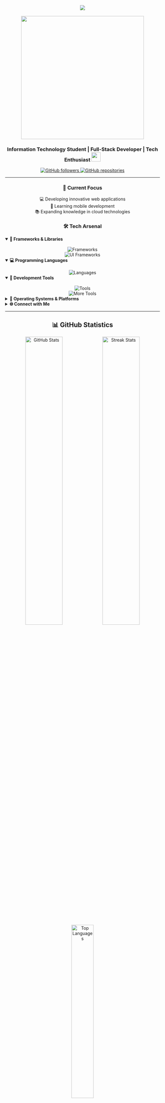 <h1 align="center">
    <img src="https://readme-typing-svg.herokuapp.com?font=Kanit&weight=600&size=40&center=true&vCenter=true&width=800&height=100&duration=4000&lines=Welcome+to+my+Digital+World!+%F0%9F%8C%9F;I'm+Thanwa%2C+Pongsakorn+Thongrak!;Always+Learning%2C+Always+Growing!+%F0%9F%8C%B1" />
</h1>

<div align="center">
    <img src="https://media.giphy.com/media/qgQUggAC3Pfv687qPC/giphy.gif" width="400px"/>
</div>

<h3 align="center">
    Information Technology Student | Full-Stack Developer | Tech Enthusiast
    <img src="https://media.tenor.com/uUNcnHwYJQEAAAAj/running-pikachu-transparent-snivee.gif" height="30px"/>
</h3>

<div align="center">
    <a href="https://github.com/decemberlnwza007">
        <img src="https://img.shields.io/github/followers/decemberlnwza007?label=Followers&style=social" alt="GitHub followers">
    </a>
    <a href="https://github.com/decemberlnwza007?tab=repositories">
        <img src="https://img.shields.io/badge/Projects-View%20All-blue?style=flat&logo=github" alt="GitHub repositories">
    </a>
</div>

---

<h3 align="center">🎯 Current Focus</h3>
<p align="center">
    💻 Developing innovative web applications<br>
    📱 Learning mobile development<br>
    📚 Expanding knowledge in cloud technologies
</p>

<h3 align="center">🛠️ Tech Arsenal</h3>

<details open>
<summary><b>🚀 Frameworks & Libraries</b></summary>
<br>
<div align="center">
    <img src="https://skillicons.dev/icons?i=react,vue,vite,nextjs,nodejs,express,laravel,flask,jquery" alt="Frameworks"/>
    <br>
    <img src="https://skillicons.dev/icons?i=bootstrap,materialui,tailwind,threejs" alt="UI Frameworks"/>
</div>
</details>

<details open>
<summary><b>💻 Programming Languages</b></summary>
<br>
<div align="center">
    <img src="https://skillicons.dev/icons?i=html,css,php,py,js,ts,c,cs,flutter" alt="Languages"/>
</div>
</details>

<details open>
<summary><b>🔧 Development Tools</b></summary>
<br>
<div align="center">
    <img src="https://skillicons.dev/icons?i=bash,blender,bun,docker,figma,firebase,git,github,vscode" alt="Tools"/>
    <br>
    <img src="https://skillicons.dev/icons?i=gmail,mysql,npm,ps,ai,postman,pr,vercel,arduino,pycharm" alt="More Tools"/>
</div>
</details>

<details>
<summary><b>💫 Operating Systems & Platforms</b></summary>
<br>
<div align="center">
    <img src="https://skillicons.dev/icons?i=windows,kali,linux,ubuntu,apple" alt="OS"/>
</div>
</details>

<details>
<summary><b>🌐 Connect with Me</b></summary>
<br>
<div align="center">
    <img src="https://skillicons.dev/icons?i=instagram,discord,twitter" alt="Social Media"/>
</div>
</details>

---

<h2 align="center">📊 GitHub Statistics</h2>

<div align="center">
    <img width="49%" src="https://github-readme-stats-salesp07.vercel.app/api?username=decemberlnwza007&count_private=true&show_icons=true&theme=tokyonight&hide_border=true" alt="GitHub Stats" />
    <img width="49%" src="https://github-readme-streak-stats.herokuapp.com/?user=decemberlnwza007&theme=tokyonight&hide_border=true" alt="Streak Stats" />
</div>

<div align="center">
    <img width="38%" src="https://github-readme-stats-salesp07.vercel.app/api/top-langs/?username=decemberlnwza007&layout=compact&theme=tokyonight&hide_border=true&hide=HTML&langs_count=8" alt="Top Languages" />
</div>

---

<div align="center">
    <img src="https://komarev.com/ghpvc/?username=decemberlnwza007&color=blueviolet&style=flat-square&label=Profile+Views" alt="Profile Views"/>
</div>

<h3 align="center">Thank you for visiting! 🙏</h3>
